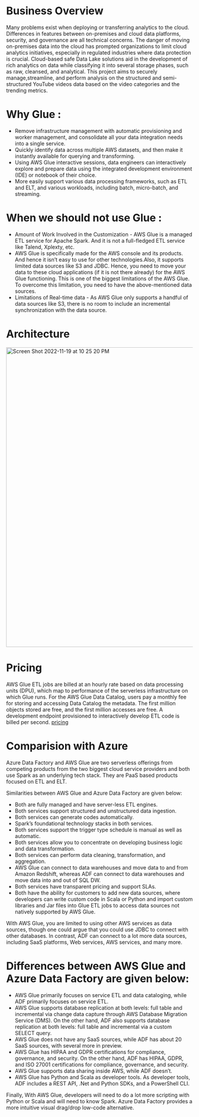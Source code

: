 # Business Overview

Many problems exist when deploying or transferring analytics to the cloud. Differences in features between on-premises and cloud data platforms, security, and governance
are all technical concerns. The danger of moving on-premises data into the cloud has prompted organizations to limit cloud analytics initiatives, especially in regulated industries where data protection is crucial. Cloud-based safe Data Lake solutions aid in
the development of rich analytics on data while classifying it into several storage phases, such as raw, cleansed, and analytical. This project aims to securely manage,streamline, and perform analysis on the structured and semi-structured YouTube videos
data based on the video categories and the trending metrics.

# Why Glue :

 - Remove infrastructure management with automatic provisioning and worker management, and consolidate all your data integration needs into a single service.
 - Quickly identify data across multiple AWS datasets, and then make it instantly available for querying and transforming.
 - Using AWS Glue interactive sessions, data engineers can interactively explore and prepare data using the integrated development environment (IDE) or notebook of their choice.
 - More easily support various data processing frameworks, such as ETL and ELT, and various workloads, including batch, micro-batch, and streaming.
 
# When we should not use Glue : 
  - Amount of Work Involved in the Customization - AWS Glue is a managed ETL service for Apache Spark. And it is not a full-fledged ETL service like Talend, Xplexty, etc.
  - AWS Glue is specifically made for the AWS console and its products. And hence it isn’t easy to use for other technologies.Also, it supports limited data sources like S3 and JDBC. Hence, you need to move your data to these cloud applications (if it is not there already) for the AWS Glue functioning.
This is one of the biggest limitations of the AWS Glue. To overcome this limitation, you need to have the above-mentioned data sources.
 - Limitations of Real-time data - As AWS Glue only supports a handful of data sources like S3, there is no room to include an incremental synchronization with the data source.

# Architecture

<img width="808" alt="Screen Shot 2022-11-19 at 10 25 20 PM" src="https://user-images.githubusercontent.com/50221802/202885639-367970bd-c4a6-4e67-90c4-2019cbf0d2db.png">

# Pricing 

AWS Glue ETL jobs are billed at an hourly rate based on data processing units (DPU), which map to performance of the serverless infrastructure on which Glue runs. For the AWS Glue Data Catalog, users pay a monthly fee for storing and accessing Data Catalog the metadata. The first million objects stored are free, and the first million accesses are free. A development endpoint provisioned to interactively develop ETL code is billed per second. [pricing](https://aws.amazon.com/glue/pricing)

# Comparision with Azure 

Azure Data Factory and AWS Glue are two serverless offerings from competing products from the two biggest cloud service providers and both use Spark as an underlying tech stack. They are PaaS based products focused on ETL and ELT.

Similarities between AWS Glue and Azure Data Factory are given below:

- Both are fully managed and have server-less ETL engines.
- Both services support structured and unstructured data ingestion.
- Both services can generate codes automatically.
- Spark’s foundational technology stacks in both services.
- Both services support the trigger type schedule is manual as well as automatic.
- Both services allow you to concentrate on developing business logic and data transformation.
- Both services can perform data cleaning, transformation, and aggregation.
- AWS Glue can connect to data warehouses and move data to and from Amazon Redshift, whereas ADF can connect to data warehouses and move data into and out of SQL DW.
- Both services have transparent pricing and support SLAs.
- Both have the ability for customers to add new data sources, where developers can write custom code in Scala or Python and import custom libraries and Jar files into Glue ETL jobs to access data sources not natively supported by AWS Glue.

With AWS Glue, you are limited to using other AWS services as data sources, though one could argue that you could use JDBC to connect with other databases. In contrast, ADF can connect to a lot more data sources, including SaaS platforms, Web services, AWS services, and many more.

# Differences between AWS Glue and Azure Data Factory are given below:
- AWS Glue primarily focuses on service ETL and data cataloging, while ADF primarily focuses on service ETL.
- AWS Glue supports database replication at both levels: full table and incremental via change data capture through AWS Database Migration Service (DMS). On the other hand, ADF also supports database replication at both levels: full table and incremental via a custom SELECT query.
- AWS Glue does not have any SaaS sources, while ADF has about 20 SaaS sources, with several more in preview.
- AWS Glue has HIPAA and GDPR certifications for compliance, governance, and security. On the other hand, ADF has HIPAA, GDPR, and ISO 27001 certifications for compliance, governance, and security.
- AWS Glue supports data sharing inside AWS, while ADF doesn’t.
- AWS Glue has Python and Scala as developer tools. As developer tools, ADF includes a REST API, .Net and Python SDKs, and a PowerShell CLI.

Finally, With AWS Glue, developers will need to do a lot more scripting with Python or Scala and will need to know Spark. Azure Data Factory provides a more intuitive visual drag/drop low-code alternative.
